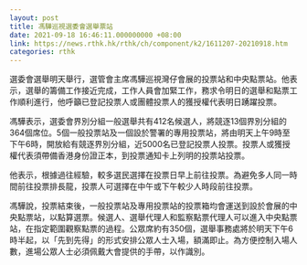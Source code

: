 ```yaml
---
layout: post
title: 馮驊巡視選委會選舉票站　
date: 2021-09-18 16:46:11.000000000 +08:00
link: https://news.rthk.hk/rthk/ch/component/k2/1611207-20210918.htm
categories: rthk
---
```


選委會選舉明天舉行，選管會主席馮驊巡視灣仔會展的投票站和中央點票站。他表示，選舉的籌備工作接近完成，工作人員會加緊工作，務求令明日的選舉和點票工作順利進行，他呼籲已登記投票人或團體投票人的獲授權代表明日踴躍投票。

馮驊表示，選委會界別分組一般選舉共有412名候選人，將競逐13個界別分組的364個席位。5個一般投票站及一個設於警署的專用投票站，將由明天上午9時至下午6時，開放給有競逐界別分組，近5000名已登記投票人投票。投票人或獲授權代表須帶備香港身份證正本，到投票通知卡上列明的投票站投票。

他表示，根據過往經驗，較多選民選擇在投票日早上前往投票。為避免多人同一時間前往投票排長龍，投票人可選擇在中午或下午較少人時段前往投票。

馮驊說，投票結束後，一般投票站及專用投票站的投票箱均會運送到設於會展的中央點票站，以點算選票。候選人、選舉代理人和監察點票代理人可以進入中央點票站，在指定範圍觀察點票的過程。公眾席約有350個，選舉事務處將於明天下午6時半起，以「先到先得」的形式安排公眾人士入場，額滿即止。為方便控制入場人數，進場公眾人士必須佩戴大會提供的手帶，以作識別。
